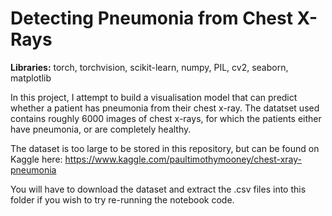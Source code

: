 # Detecting Pneumonia from Chest X-Rays
__Libraries:__ torch, torchvision, scikit-learn, numpy, PIL, cv2, seaborn, matplotlib

In this project, I attempt to build a visualisation model that can predict whether a patient has pneumonia from their chest x-ray. The datatset used contains roughly 6000 images of chest x-rays, for which the patients either have pneumonia, or are completely healthy.  

The dataset is too large to be stored in this repository, but can be found on Kaggle here: https://www.kaggle.com/paultimothymooney/chest-xray-pneumonia

You will have to download the dataset and extract the .csv files into this folder if you wish to try re-running the notebook code. 

